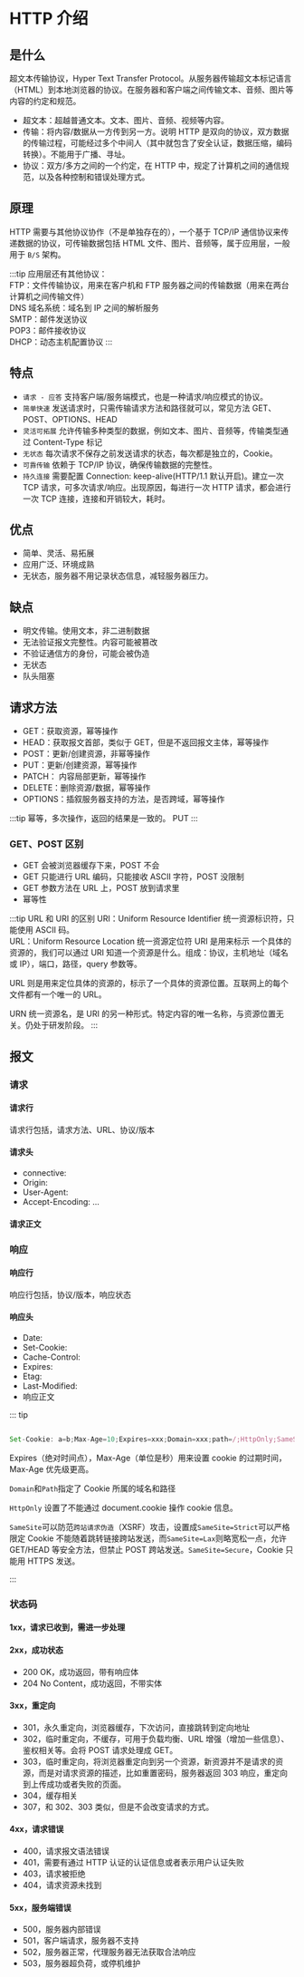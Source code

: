 # HTTP 介绍

## 是什么

超文本传输协议，Hyper Text Transfer Protocol。从服务器传输超文本标记语言（HTML）到本地浏览器的协议。在服务器和客户端之间传输文本、音频、图片等内容的约定和规范。

- 超文本：超越普通文本。文本、图片、音频、视频等内容。
- 传输：将内容/数据从一方传到另一方。说明 HTTP 是双向的协议，双方数据的传输过程，可能经过多个中间人（其中就包含了安全认证，数据压缩，编码转换）。不能用于广播、寻址。
- 协议：双方/多方之间的一个约定，在 HTTP 中，规定了计算机之间的通信规范，以及各种控制和错误处理方式。

## 原理

HTTP 需要与其他协议协作（不是单独存在的），一个基于 TCP/IP 通信协议来传递数据的协议，可传输数据包括 HTML 文件、图片、音频等，属于应用层，一般用于 `B/S` 架构。

:::tip
应用层还有其他协议：  
FTP：文件传输协议，用来在客户机和 FTP 服务器之间的传输数据（用来在两台计算机之间传输文件）  
DNS 域名系统：域名到 IP 之间的解析服务  
SMTP：邮件发送协议  
POP3：邮件接收协议  
DHCP：动态主机配置协议
:::

## 特点

- `请求 - 应答` 支持客户端/服务端模式，也是一种请求/响应模式的协议。
- `简单快速` 发送请求时，只需传输请求方法和路径就可以，常见方法 GET、POST、OPTIONS、HEAD
- `灵活可拓展` 允许传输多种类型的数据，例如文本、图片、音频等，传输类型通过 Content-Type 标记
- `无状态` 每次请求不保存之前发送请求的状态，每次都是独立的，Cookie。
- `可靠传输` 依赖于 TCP/IP 协议，确保传输数据的完整性。
- `持久连接` 需要配置 Connection: keep-alive(HTTP/1.1 默认开启)。建立一次 TCP 请求，可多次请求/响应。出现原因，每进行一次 HTTP 请求，都会进行一次 TCP 连接，连接和开销较大，耗时。

## 优点

- 简单、灵活、易拓展
- 应用广泛、环境成熟
- 无状态，服务器不用记录状态信息，减轻服务器压力。

## 缺点

- 明文传输。使用文本，非二进制数据
- 无法验证报文完整性。内容可能被篡改
- 不验证通信方的身份，可能会被伪造
- 无状态
- 队头阻塞

## 请求方法

- GET：获取资源，幂等操作
- HEAD：获取报文首部，类似于 GET，但是不返回报文主体，幂等操作
- POST：更新/创建资源，非幂等操作
- PUT：更新/创建资源，幂等操作
- PATCH： 内容局部更新，幂等操作
- DELETE：删除资源/数据，幂等操作
- OPTIONS：插叙服务器支持的方法，是否跨域，幂等操作

:::tip
幂等，多次操作，返回的结果是一致的。
PUT
:::

### GET、POST 区别

- GET 会被浏览器缓存下来，POST 不会
- GET 只能进行 URL 编码，只能接收 ASCII 字符，POST 没限制
- GET 参数方法在 URL 上，POST 放到请求里
- 幂等性

:::tip
URL 和 URI 的区别
URI：Uniform Resource Identifier 统一资源标识符，只能使用 ASCII 码。  
URL：Uniform Resource Location 统一资源定位符
URI 是用来标示 一个具体的资源的，我们可以通过 URI 知道一个资源是什么。组成：协议，主机地址（域名或 IP），端口，路径，query 参数等。

URL 则是用来定位具体的资源的，标示了一个具体的资源位置。互联网上的每个文件都有一个唯一的 URL。

URN 统一资源名，是 URI 的另一种形式。特定内容的唯一名称，与资源位置无关。仍处于研发阶段。
:::

## 报文

### 请求

#### 请求行

请求行包括，请求方法、URL、协议/版本

#### 请求头

- connective:
- Origin:
- User-Agent:
- Accept-Encoding:
  ...

#### 请求正文

### 响应

#### 响应行

响应行包括，协议/版本，响应状态

#### 响应头

- Date:
- Set-Cookie:
- Cache-Control:
- Expires:
- Etag:
- Last-Modified:
- 响应正文

::: tip

```js

Set-Cookie: a=b;Max-Age=10;Expires=xxx;Domain=xxx;path=/;HttpOnly;SameSite=Strict
```

Expires（绝对时间点），Max-Age（单位是秒）用来设置 cookie 的过期时间，Max-Age 优先级更高。

`Domain`和`Path`指定了 Cookie 所属的域名和路径

`HttpOnly` 设置了不能通过 document.cookie 操作 cookie 信息。

`SameSite`可以防范`跨站请求伪造`（XSRF）攻击，设置成`SameSite=Strict`可以严格限定 Cookie 不能随着跳转链接跨站发送，而`SameSite=Lax`则略宽松一点，允许 GET/HEAD 等安全方法，但禁止 POST 跨站发送。`SameSite=Secure`，Cookie 只能用 HTTPS 发送。

:::

### 状态码

#### 1xx，请求已收到，需进一步处理

#### 2xx，成功状态

- 200 OK，成功返回，带有响应体
- 204 No Content，成功返回，不带实体

#### 3xx，重定向

- 301，永久重定向，浏览器缓存，下次访问，直接跳转到定向地址
- 302，临时重定向，不缓存，可用于负载均衡、URL 增强（增加一些信息）、鉴权相关等。会将 POST 请求处理成 GET。
- 303，临时重定向，将浏览器重定向到另一个资源，新资源并不是请求的资源，而是对请求资源的描述，比如重置密码，服务器返回 303 响应，重定向到上传成功或者失败的页面。
- 304，缓存相关
- 307，和 302、303 类似，但是不会改变请求的方式。

#### 4xx，请求错误

- 400，请求报文语法错误
- 401，需要有通过 HTTP 认证的认证信息或者表示用户认证失败
- 403，请求被拒绝
- 404，请求资源未找到

#### 5xx，服务端错误

- 500，服务器内部错误
- 501，客户端请求，服务器不支持
- 502，服务器正常，代理服务器无法获取合法响应
- 503，服务器超负荷，或停机维护
